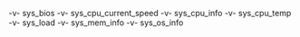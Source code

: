 
 -v- sys_bios
 -v- sys_cpu_current_speed
 -v- sys_cpu_info
 -v- sys_cpu_temp
 -v- sys_load
 -v- sys_mem_info
 -v- sys_os_info
